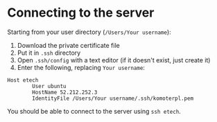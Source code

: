 # Connecting to the server
Starting from your user directory (`/Users/Your username`):

1. Download the private certificate file
2. Put it in `.ssh` directory
3. Open `.ssh/config` with a text editor (if it doesn't exist, just create it)
4. Enter the following, replacing `Your username`:
```
Host etech
        User ubuntu
        HostName 52.212.252.3
        IdentityFile /Users/Your username/.ssh/komoterpl.pem
```
You should be able to connect to the server using `ssh etech`.
